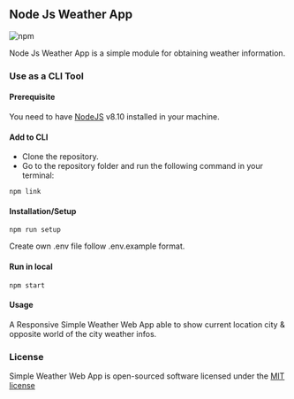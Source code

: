 ## Node Js Weather App

![npm](https://img.shields.io/npm/l/express.svg)

Node Js Weather App is a simple module for obtaining weather information.

### Use as a CLI Tool

#### Prerequisite

You need to have [NodeJS](https://nodejs.org/en/) v8.10 installed in your machine.

#### Add to CLI

* Clone the repository.
* Go to the repository folder and run the following command in your terminal:

```
npm link
```

#### Installation/Setup

```
npm run setup
```
Create own .env file follow .env.example format.


#### Run in local

```
npm start
```

#### Usage

A Responsive Simple Weather Web App able to show current location city & opposite world of the city weather infos. 

### License

Simple Weather Web App is open-sourced software licensed under the [MIT license](http://opensource.org/licenses/MIT)